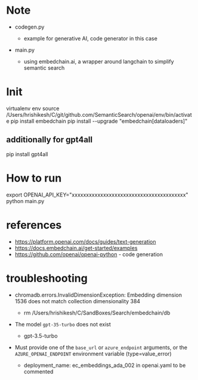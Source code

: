 # Note

- codegen.py
    - example for generative AI, code generator in this case

- main.py
    - using embedchain.ai, a wrapper around langchain to simplify semantic search



# Init

virtualenv env
source /Users/hrishikesh/C/git/github.com/SemanticSearch/openai/env/bin/activate
pip install embedchain
pip install --upgrade "embedchain[dataloaders]"

## additionally for gpt4all

pip install gpt4all

# How to run

export OPENAI_API_KEY="xxxxxxxxxxxxxxxxxxxxxxxxxxxxxxxxxxxxxxxx"
python main.py

# references

- https://platform.openai.com/docs/guides/text-generation
- https://docs.embedchain.ai/get-started/examples
- https://github.com/openai/openai-python - code generation


# troubleshooting

- chromadb.errors.InvalidDimensionException: Embedding dimension 1536 does not match collection dimensionality 384
    - rm /Users/hrishikesh/C/SandBoxes/Search/embedchain/db

- The model `gpt-35-turbo` does not exist
    - gpt-3.5-turbo

- Must provide one of the `base_url` or `azure_endpoint` arguments, or the `AZURE_OPENAI_ENDPOINT` environment variable (type=value_error)
    - deployment_name: ec_embeddings_ada_002 in openai.yaml to be commented

